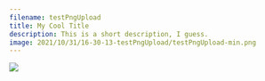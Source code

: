 ```yaml
---
filename: testPngUpload
title: My Cool Title
description: This is a short description, I guess.
image: 2021/10/31/16-30-13-testPngUpload/testPngUpload-min.png
---
```


<vzome-viewer src="./{{ page.filename }}.vZome" style="width: 100%; height: 50vh;">
  <img src="./{{ page.filename }}-min.png" />
</vzome-viewer>
